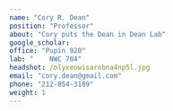```yaml
---
name: "Cory R. Dean"
position: "Professor"
about: "Cory puts the Dean in Dean Lab"
google_scholar:
office: "Pupin 920"
lab: "    NWC 704"
headshot: /olyxeowisarobna4np5l.jpg
email: "cory.dean@gmail.com"
phone: "212-854-3189"
weight: 1
---
```

